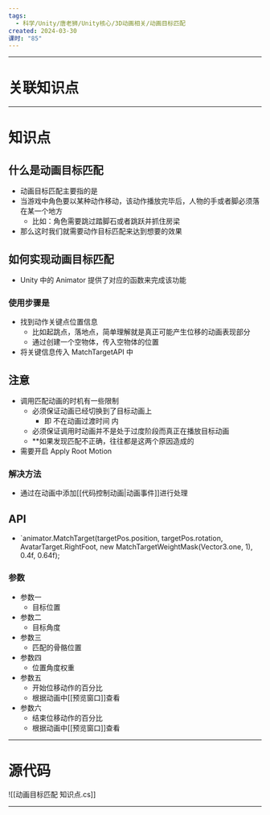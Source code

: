 ```yaml
---
tags:
  - 科学/Unity/唐老狮/Unity核心/3D动画相关/动画目标匹配
created: 2024-03-30
课时: "85"
---
```


---
# 关联知识点



---
# 知识点

## 什么是动画目标匹配

- 动画目标匹配主要指的是
- 当游戏中角色要以某种动作移动，该动作播放完毕后，人物的手或者脚必须落在某一个地方
	- 比如：角色需要跳过踏脚石或者跳跃并抓住房梁
- 那么这时我们就需要动作目标匹配来达到想要的效果
## 如何实现动画目标匹配

- Unity 中的 Animator 提供了对应的函数来完成该功能
### 使用步骤是

- 找到动作关键点位置信息
	- 比如起跳点，落地点，简单理解就是真正可能产生位移的动画表现部分
	- 通过创建一个空物体，传入空物体的位置
- 将关键信息传入 MatchTargetAPI 中
## 注意

- 调用匹配动画的时机有一些限制
	- 必须保证动画已经切换到了目标动画上
		- 即 不在动画过渡时间 内
	- 必须保证调用时动画并不是处于过度阶段而真正在播放目标动画
	- **如果发现匹配不正确，往往都是这两个原因造成的
- 需要开启 Apply Root Motion
### 解决方法

- 通过在动画中添加[[代码控制动画|动画事件]]进行处理
## API

- `animator.MatchTarget(targetPos.position, targetPos.rotation, AvatarTarget.RightFoot, new MatchTargetWeightMask(Vector3.one, 1), 0.4f, 0.64f);
### 参数

- 参数一
	- 目标位置
- 参数二
	- 目标角度
- 参数三
	- 匹配的骨骼位置
- 参数四
	- 位置角度权重
- 参数五
	- 开始位移动作的百分比
	- 根据动画中[[预览窗口]]查看
- 参数六
	- 结束位移动作的百分比
	- 根据动画中[[预览窗口]]查看

---
# 源代码

![[动画目标匹配 知识点.cs]]

---
